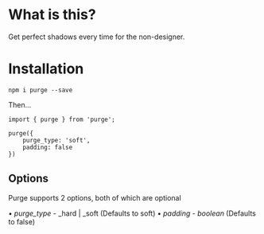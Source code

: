 # What is this?

Get perfect shadows every time for the non-designer.

# Installation

`npm i purge --save`

Then...

```
import { purge } from 'purge';

purge({
    purge_type: 'soft',
    padding: false
})
```
## Options

Purge supports 2 options, both of which are optional

• *purge_type* - _hard | _soft (Defaults to soft)
• *padding* - _boolean_ (Defaults to false)